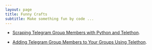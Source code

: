 ```yaml
---
layout: page
title: Funny Crafts
subtitle: Make something fun by code ...
---
```


- [Scraping Telegram Group Members with Python and Telethon](https://python.gotrained.com/scraping-telegram-group-members-python-telethon/?fbclid=IwAR0yakkPwETqOtNNUX-Lwri2DEZNWMPWwjnpwNSsWhBUwrXLFvuLBj5dx7c).

- [Adding Telegram Group Members to Your Groups Using Telethon](https://python.gotrained.com/adding-telegram-members-to-your-groups-telethon-python/?fbclid=IwAR1k9yzEWlsDbUBP0or65z8uOrz6AJtLbyv8vYvV1hyJgTVbpBPTV12PyHk).

